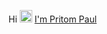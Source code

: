 

Hi <img src="https://user-images.githubusercontent.com/44342530/151833088-c7f1f961-953b-4b57-8fdd-d9639398df1c.gif" width="20" height="20"> [I'm Pritom Paul](https://www.linkedin.com/in/pritom-paul789/)

<!--
**pritom5928/pritom5928** is a ✨ _special_ ✨ repository because its `README.md` (this file) appears on your GitHub profile.

Here are some ideas to get you started:

- 🔭 I’m currently working on ...
- 🌱 I’m currently learning ...
- 👯 I’m looking to collaborate on ...
- 🤔 I’m looking for help with ...
- 💬 Ask me about ...
- 📫 How to reach me: ...
- 😄 Pronouns: ...
- ⚡ Fun fact: ...
-->
